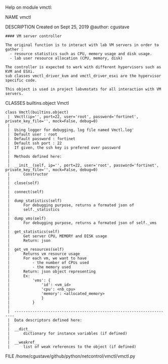 Help on module vmctl:

NAME
    vmctl

DESCRIPTION
    Created on Sept 25, 2019
    @author: cgustave
    
    #### VM server controller
    
    The original function is to interact with lab VM servers in order to gather :
      - resource statistics such as CPU, memory usage and disk usage.
      - lab user resource allocation (CPU, memory, disk)
    
    The controller is expected to work with different hypervisors such as KVM and ESXi.
    sub classes vmctl_driver_kvm and vmctl_driver_esxi are the hypervisor specific code.
    
    This object is used in project labvmstats for all interaction with VM servers.

CLASSES
    builtins.object
        Vmctl
    
    class Vmctl(builtins.object)
     |  Vmctl(ip='', port=22, user='root', password='fortinet', private_key_file='', mock=False, debug=0)
     |  
     |  Using logger for debugging, log file named Vmctl.log'
     |  Default user : root
     |  Default password : fortinet
     |  Default ssh port : 22
     |  If given, the ssh key is prefered over password
     |  
     |  Methods defined here:
     |  
     |  __init__(self, ip='', port=22, user='root', password='fortinet', private_key_file='', mock=False, debug=0)
     |      Constructor
     |  
     |  close(self)
     |  
     |  connect(self)
     |  
     |  dump_statistics(self)
     |      For debugging purpose, returns a formated json of
     |      self._statistics
     |  
     |  dump_vms(self)
     |      For debugging purpose, returns a formated json of self._vms
     |  
     |  get_statistics(self)
     |      Get server CPU, MEMORY and DISK usage
     |      Return: json
     |  
     |  get_vm_resources(self)
     |      Returns vm resource usage
     |      For each vm, we want to have
     |          - the number of CPUs used
     |          - the memory used 
     |      Return: json object representing
     |      Ex:
     |          'vms': {
     |              'id': <vm_id>
     |              'cpu': <nb_cpu>
     |              'memory': <allocated_memory>
     |              }
     |          }
     |  
     |  ----------------------------------------------------------------------
     |  Data descriptors defined here:
     |  
     |  __dict__
     |      dictionary for instance variables (if defined)
     |  
     |  __weakref__
     |      list of weak references to the object (if defined)

FILE
    /home/cgustave/github/python/netcontrol/vmctl/vmctl.py



